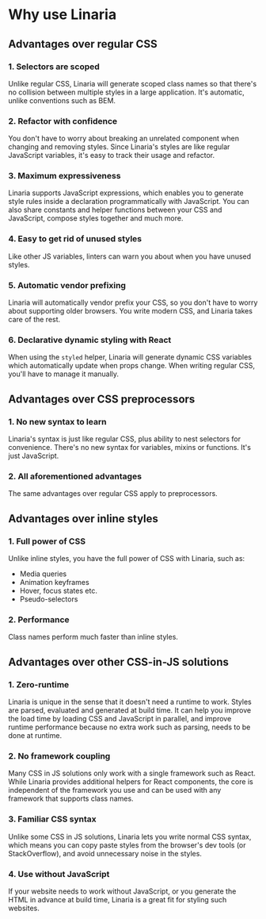 # Why use Linaria

## Advantages over regular CSS

### 1. Selectors are scoped

Unlike regular CSS, Linaria will generate scoped class names so that there's no collision between multiple styles in a large application. It's automatic, unlike conventions such as BEM.

### 2. Refactor with confidence

You don't have to worry about breaking an unrelated component when changing and removing styles. Since Linaria's styles are like regular JavaScript variables, it's easy to track their usage and refactor.

### 3. Maximum expressiveness

Linaria supports JavaScript expressions, which enables you to generate style rules inside a declaration programmatically with JavaScript. You can also share constants and helper functions between your CSS and JavaScript, compose styles together and much more.

### 4. Easy to get rid of unused styles

Like other JS variables, linters can warn you about when you have unused styles.

### 5. Automatic vendor prefixing

Linaria will automatically vendor prefix your CSS, so you don't have to worry about supporting older browsers. You write modern CSS, and Linaria takes care of the rest.

### 6. Declarative dynamic styling with React

When using the `styled` helper, Linaria will generate dynamic CSS variables which automatically update when props change. When writing regular CSS, you'll have to manage it manually.

## Advantages over CSS preprocessors

### 1. No new syntax to learn

Linaria's syntax is just like regular CSS, plus ability to nest selectors for convenience. There's no new syntax for variables, mixins or functions. It's just JavaScript.

### 2. All aforementioned advantages

The same advantages over regular CSS apply to preprocessors.

## Advantages over inline styles

### 1. Full power of CSS

Unlike inline styles, you have the full power of CSS with Linaria, such as:

- Media queries
- Animation keyframes
- Hover, focus states etc.
- Pseudo-selectors

### 2. Performance

Class names perform much faster than inline styles.

## Advantages over other CSS-in-JS solutions

### 1. Zero-runtime

Linaria is unique in the sense that it doesn't need a runtime to work. Styles are parsed, evaluated and generated at build time. It can help you improve the load time by loading CSS and JavaScript in parallel, and improve runtime performance because no extra work such as parsing, needs to be done at runtime.

### 2. No framework coupling

Many CSS in JS solutions only work with a single framework such as React. While Linaria provides additional helpers for React components, the core is independent of the framework you use and can be used with any framework that supports class names.

### 3. Familiar CSS syntax

Unlike some CSS in JS solutions, Linaria lets you write normal CSS syntax, which means you can copy paste styles from the browser's dev tools (or StackOverflow), and avoid unnecessary noise in the styles.

### 4. Use without JavaScript

If your website needs to work without JavaScript, or you generate the HTML in advance at build time, Linaria is a great fit for styling such websites.
